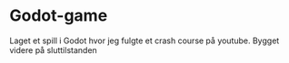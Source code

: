 # Godot-game
Laget et spill i Godot hvor jeg fulgte et crash course på youtube. Bygget videre på sluttilstanden

